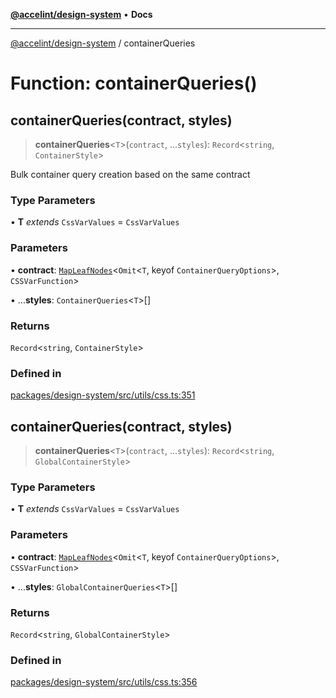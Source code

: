 [**@accelint/design-system**](../README.md) • **Docs**

***

[@accelint/design-system](../README.md) / containerQueries

# Function: containerQueries()

## containerQueries(contract, styles)

> **containerQueries**\<`T`\>(`contract`, ...`styles`): `Record`\<`string`, `ContainerStyle`\>

Bulk container query creation based on the same contract

### Type Parameters

• **T** *extends* `CssVarValues` = `CssVarValues`

### Parameters

• **contract**: [`MapLeafNodes`](../type-aliases/MapLeafNodes.md)\<`Omit`\<`T`, keyof `ContainerQueryOptions`\>, `CSSVarFunction`\>

• ...**styles**: `ContainerQueries`\<`T`\>[]

### Returns

`Record`\<`string`, `ContainerStyle`\>

### Defined in

[packages/design-system/src/utils/css.ts:351](https://github.com/gohypergiant/standard-toolkit/blob/258694cea8ed8bbd956b3cf5da47c2c9debcf127/packages/design-system/src/utils/css.ts#L351)

## containerQueries(contract, styles)

> **containerQueries**\<`T`\>(`contract`, ...`styles`): `Record`\<`string`, `GlobalContainerStyle`\>

### Type Parameters

• **T** *extends* `CssVarValues` = `CssVarValues`

### Parameters

• **contract**: [`MapLeafNodes`](../type-aliases/MapLeafNodes.md)\<`Omit`\<`T`, keyof `ContainerQueryOptions`\>, `CSSVarFunction`\>

• ...**styles**: `GlobalContainerQueries`\<`T`\>[]

### Returns

`Record`\<`string`, `GlobalContainerStyle`\>

### Defined in

[packages/design-system/src/utils/css.ts:356](https://github.com/gohypergiant/standard-toolkit/blob/258694cea8ed8bbd956b3cf5da47c2c9debcf127/packages/design-system/src/utils/css.ts#L356)
